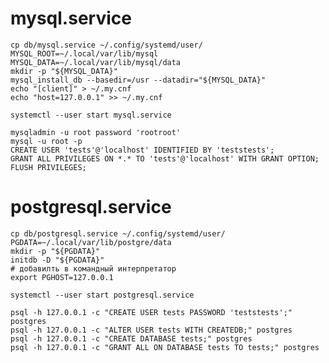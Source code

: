 # mysql.service

    cp db/mysql.service ~/.config/systemd/user/
    MYSQL_ROOT=~/.local/var/lib/mysql
    MYSQL_DATA=~/.local/var/lib/mysql/data
    mkdir -p "${MYSQL_DATA}"
    mysql_install_db --basedir=/usr --datadir="${MYSQL_DATA}"
    echo "[client]" > ~/.my.cnf
    echo "host=127.0.0.1" >> ~/.my.cnf

    systemctl --user start mysql.service

    mysqladmin -u root password 'rootroot'
    mysql -u root -p
    CREATE USER 'tests'@'localhost' IDENTIFIED BY 'teststests';
    GRANT ALL PRIVILEGES ON *.* TO 'tests'@'localhost' WITH GRANT OPTION;
    FLUSH PRIVILEGES;


# postgresql.service

    cp db/postgresql.service ~/.config/systemd/user/
    PGDATA=~/.local/var/lib/postgre/data
    mkdir -p "${PGDATA}"
    initdb -D "${PGDATA}"
    # добавилть в командный интерпретатор
    export PGHOST=127.0.0.1
    
    systemctl --user start postgresql.service
    
    psql -h 127.0.0.1 -c "CREATE USER tests PASSWORD 'teststests';" postgres
    psql -h 127.0.0.1 -c "ALTER USER tests WITH CREATEDB;" postgres
    psql -h 127.0.0.1 -c "CREATE DATABASE tests;" postgres
    psql -h 127.0.0.1 -c "GRANT ALL ON DATABASE tests TO tests;" postgres
    

